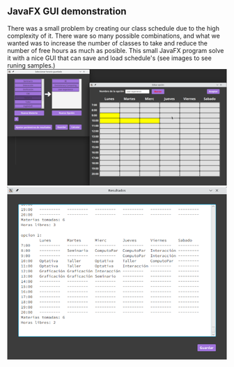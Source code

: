 ## JavaFX GUI demonstration
There was a small problem by creating our class schedule due to the high complexity of it. There ware so many possible combinations, and what we wanted was to increase the number of classes to take and reduce the number of free hours as much as posible. This small JavaFX program solve it with a nice GUI that can save and load schedule's (see images to see runing samples.)
![](https://github.com/DanielFlotte/DemonstrationSamples/blob/main/JavaFX/Creahorariosinador/Screenshot.png)
![](https://github.com/DanielFlotte/DemonstrationSamples/blob/main/JavaFX/Creahorariosinador/Screenshot_2.png)
